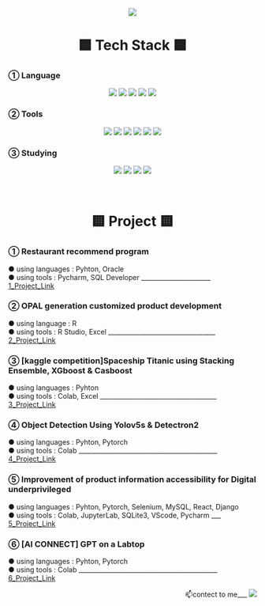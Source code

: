 
<!--
**xhdixhfl/xhdixhfl** is a ✨ _special_🌈🌈 ✨ repository because its `README.md` (this file) appears on your GitHub profile.


Here are some ideas to get you started:

- 🔭 I’m currently working on ...
- 🌱 I’m currently learning ...
- 👯 I’m looking to collaborate on ...
- 🤔 I’m looking for help with ...
- 💬 Ask me about ...
- 📫 How to reach me: ...
- 😄 Pronouns: ...
- ⚡ Fun fact: ...
-->
<div align=center>
  
  <img src="https://capsule-render.vercel.app/api?type=waving&color=auto&height=200&section=header&text=Océan%20GitHub&fontSize=90"/>
</div>
<div align=center>
  
  <h1>🟪 Tech Stack 🟪</h1>
  
</div>
  <h3> ① Language</h3>
 <div align=center>
  <img src="http://img.shields.io/badge/Python-3776AB?style=round&logo=Python&logoColor=white" />
  <img src="http://img.shields.io/badge/R-276DC3?style=round&logo=R&logoColor=white" />
  <img src="http://img.shields.io/badge/Django-092E20?style=round&logo=Django&logoColor=white" />
  <img src="http://img.shields.io/badge/Selenium-43B02A?style=round&logo=Selenium&logoColor=white" />
  <img src="http://img.shields.io/badge/MySQL-4479A1?style=round&logo=MySQL&logoColor=white" />
</div>

  <h3>② Tools</h3>
<div align=center>
  <img src="http://img.shields.io/badge/PyCharm-000000?style=round&logo=PyCharm&logoColor=white" />
  <img src="http://img.shields.io/badge/VSCode-007ACC?style=round&logo=VisualStudioCode&logoColor=white" />
  <img src="http://img.shields.io/badge/Atom-66595C?style=round&logo=Atom&logoColor=white" />
  <img src="http://img.shields.io/badge/Anaconda-44A833?style=round&logo=Anaconda&logoColor=white" />
  <img src="http://img.shields.io/badge/Jupyter-F37626?style=round&logo=Jupyter&logoColor=white" />
  <img src="http://img.shields.io/badge/CoLab-F9AB00?style=round&logo=googleColab&logoColor=white" />
</div>

  <h3>③ Studying</h3>
<div align=center>
  <img src="http://img.shields.io/badge/Java-007396?style=round&logo=Java&logoColor=white" />
  <img src="http://img.shields.io/badge/Flask-000000?style=round&logo=Flask&logoColor=white" />
  <img src="http://img.shields.io/badge/JavaScript-F7DF1E?style=round&logo=JavaScript&logoColor=white" />
  <img src="http://img.shields.io/badge/Oracle-F80000?style=round&logo=Oracle&logoColor=white" />
</div>
<br>
<br>
<div align=center>
 <h1>🟨 Project 🟨</h1>
 </div>
 
 <div >
  <h3>① Restaurant recommend program</h3>
  <p>
    ● using languages : Pyhton, Oracle <br>
    ● using tools : Pycharm, SQL Developer   ______________________
    <a href="https://github.com/xhdixhfl/JMT_restaurant_List.git">1_Project_Link</a>
     </p>
</div>

 <div>
  <h3>② OPAL generation customized product development</h3>
  <p>
    ● using language : R  <br>
    ● using tools : R Studio, Excel   __________________________________
  <a href=https://github.com/xhdixhfl/Retail-Data.git>2_Project_Link</a>
     </p>
</div>

 <div>
  <h3>③ [kaggle competition]Spaceship Titanic using Stacking Ensemble, XGboost & Casboost</h3>
  <p>
    ● using languages : Pyhton  <br>
    ● using tools : Colab, Excel  _____________________________________
  <a href=https://github.com/xhdixhfl/Spaceship_Titanic.git>3_Project_Link</a>
     </p>
</div>
<div>
  <h3>④ Object Detection Using Yolov5s & Detectron2</h3>
  <p>
    ● using languages : Pyhton, Pytorch  <br>
    ● using tools : Colab  ____________________________________________
<a href=https://github.com/xhdixhfl/DeepLearning-Project.git>4_Project_Link</a>
     </p>
</div>
  
 <div>
  <h3>⑤ Improvement of product information accessibility for Digital underprivileged </h3>
  <p>
    ● using languages : Pyhton, Pytorch, Selenium, MySQL, React, Django  <br>
    ● using tools : Colab, JupyterLab, SQLite3, VScode, Pycharm ___
<a href=https://github.com/xhdixhfl/Goggles_project.git>5_Project_Link</a>
     </p>
</div>
 
 <div>
  <h3>⑥ [AI CONNECT] GPT on a Labtop </h3>
  <p>
    ● using languages : Pyhton, Pytorch  <br>
    ● using tools : Colab ____________________________________________
<a href=https://github.com/xhdixhfl/Goggles_project.git>6_Project_Link</a>
     </p>
</div>

<div align=right>
  <p>📫contect to me___ 
  <a href=mailto:xhdixhfl@gmail.com>
    <img src="http://img.shields.io/badge/Gmail-d14836?style=flat-round&logo=Gmail&logoColor=yellow" /> 
  </a>
    </p>
</div>
